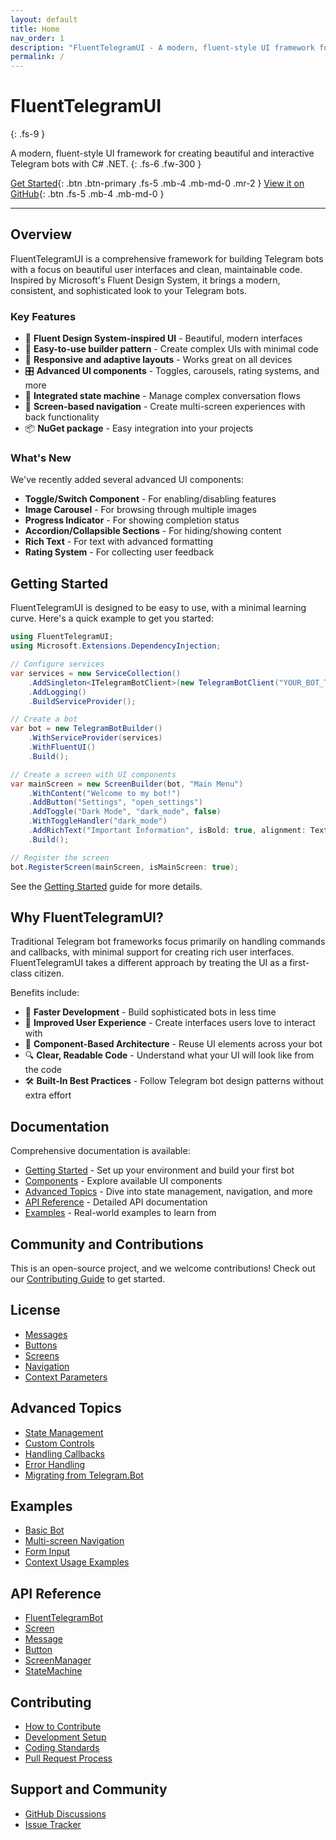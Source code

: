 ```yaml
---
layout: default
title: Home
nav_order: 1
description: "FluentTelegramUI - A modern, fluent-style UI framework for creating Telegram bots with .NET"
permalink: /
---
```


# FluentTelegramUI
{: .fs-9 }

A modern, fluent-style UI framework for creating beautiful and interactive Telegram bots with C# .NET.
{: .fs-6 .fw-300 }

[Get Started](getting-started){: .btn .btn-primary .fs-5 .mb-4 .mb-md-0 .mr-2 }
[View it on GitHub](https://github.com/yourusername/fluent-telegram-ui){: .btn .fs-5 .mb-4 .mb-md-0 }

---

## Overview

FluentTelegramUI is a comprehensive framework for building Telegram bots with a focus on beautiful user interfaces and clean, maintainable code. Inspired by Microsoft's Fluent Design System, it brings a modern, consistent, and sophisticated look to your Telegram bots.

### Key Features

- 🎨 **Fluent Design System-inspired UI** - Beautiful, modern interfaces
- 🔧 **Easy-to-use builder pattern** - Create complex UIs with minimal code
- 📱 **Responsive and adaptive layouts** - Works great on all devices
- 🎛️ **Advanced UI components** - Toggles, carousels, rating systems, and more
- 🧠 **Integrated state machine** - Manage complex conversation flows
- 🔄 **Screen-based navigation** - Create multi-screen experiences with back functionality
- 📦 **NuGet package** - Easy integration into your projects

### What's New

We've recently added several advanced UI components:

- **Toggle/Switch Component** - For enabling/disabling features
- **Image Carousel** - For browsing through multiple images
- **Progress Indicator** - For showing completion status
- **Accordion/Collapsible Sections** - For hiding/showing content
- **Rich Text** - For text with advanced formatting
- **Rating System** - For collecting user feedback

## Getting Started

FluentTelegramUI is designed to be easy to use, with a minimal learning curve. Here's a quick example to get you started:

```csharp
using FluentTelegramUI;
using Microsoft.Extensions.DependencyInjection;

// Configure services
var services = new ServiceCollection()
    .AddSingleton<ITelegramBotClient>(new TelegramBotClient("YOUR_BOT_TOKEN"))
    .AddLogging()
    .BuildServiceProvider();

// Create a bot
var bot = new TelegramBotBuilder()
    .WithServiceProvider(services)
    .WithFluentUI()
    .Build();

// Create a screen with UI components
var mainScreen = new ScreenBuilder(bot, "Main Menu")
    .WithContent("Welcome to my bot!")
    .AddButton("Settings", "open_settings")
    .AddToggle("Dark Mode", "dark_mode", false)
    .WithToggleHandler("dark_mode")
    .AddRichText("Important Information", isBold: true, alignment: TextAlignment.Center)
    .Build();

// Register the screen
bot.RegisterScreen(mainScreen, isMainScreen: true);
```

See the [Getting Started](getting-started) guide for more details.

## Why FluentTelegramUI?

Traditional Telegram bot frameworks focus primarily on handling commands and callbacks, with minimal support for creating rich user interfaces. FluentTelegramUI takes a different approach by treating the UI as a first-class citizen.

Benefits include:

- 🚀 **Faster Development** - Build sophisticated bots in less time
- 🎯 **Improved User Experience** - Create interfaces users love to interact with
- 🧩 **Component-Based Architecture** - Reuse UI elements across your bot
- 🔍 **Clear, Readable Code** - Understand what your UI will look like from the code
- 🛠️ **Built-In Best Practices** - Follow Telegram bot design patterns without extra effort

## Documentation

Comprehensive documentation is available:

- [Getting Started](getting-started) - Set up your environment and build your first bot
- [Components](components) - Explore available UI components
- [Advanced Topics](advanced) - Dive into state management, navigation, and more
- [API Reference](api) - Detailed API documentation
- [Examples](examples) - Real-world examples to learn from

## Community and Contributions

This is an open-source project, and we welcome contributions! Check out our [Contributing Guide](contributing) to get started.

## License

- [Messages](components/messages.md)
- [Buttons](components/buttons.md)
- [Screens](components/screens.md)
- [Navigation](components/navigation.md)
- [Context Parameters](components/context-parameters.md)

## Advanced Topics

- [State Management](advanced/state-management.md)
- [Custom Controls](advanced/custom-controls.md)
- [Handling Callbacks](advanced/handling-callbacks.md)
- [Error Handling](advanced/error-handling.md)
- [Migrating from Telegram.Bot](advanced/migrating.md)

## Examples

- [Basic Bot](examples/basic-bot.md)
- [Multi-screen Navigation](examples/multi-screen.md)
- [Form Input](examples/form-input.md)
- [Context Usage Examples](examples/context-usage.md)

## API Reference

- [FluentTelegramBot](api/fluent-telegram-bot.md)
- [Screen](api/screen.md)
- [Message](api/message.md)
- [Button](api/button.md)
- [ScreenManager](api/screen-manager.md)
- [StateMachine](api/state-machine.md)

## Contributing

- [How to Contribute](contributing/how-to-contribute.md)
- [Development Setup](contributing/development-setup.md)
- [Coding Standards](contributing/coding-standards.md)
- [Pull Request Process](contributing/pull-request-process.md)

## Support and Community

- [GitHub Discussions](https://github.com/ORIGINAL-OWNER/fluent-telegram-ui/discussions)
- [Issue Tracker](https://github.com/ORIGINAL-OWNER/fluent-telegram-ui/issues) 